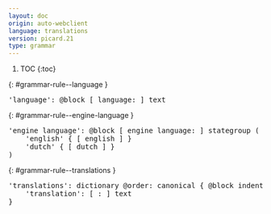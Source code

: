 ```yaml
---
layout: doc
origin: auto-webclient
language: translations
version: picard.21
type: grammar
---
```


1. TOC
{:toc}


{: #grammar-rule--language }
<div class="language-js highlighter-rouge">
<div class="highlight">
<pre class="highlight language-js code-custom">
'<span class="token string">language</span>': @block [ <span class="token operator">language:</span> ] text
</pre>
</div>
</div>

{: #grammar-rule--engine-language }
<div class="language-js highlighter-rouge">
<div class="highlight">
<pre class="highlight language-js code-custom">
'<span class="token string">engine language</span>': @block [ <span class="token operator">engine</span> <span class="token operator">language:</span> ] stategroup (
	'<span class="token string">english</span>' { [ <span class="token operator">english</span> ] }
	'<span class="token string">dutch</span>' { [ <span class="token operator">dutch</span> ] }
)
</pre>
</div>
</div>

{: #grammar-rule--translations }
<div class="language-js highlighter-rouge">
<div class="highlight">
<pre class="highlight language-js code-custom">
'<span class="token string">translations</span>': dictionary @order: canonical { @block indent
	'<span class="token string">translation</span>': [ <span class="token operator">:</span> ] text
}
</pre>
</div>
</div>
